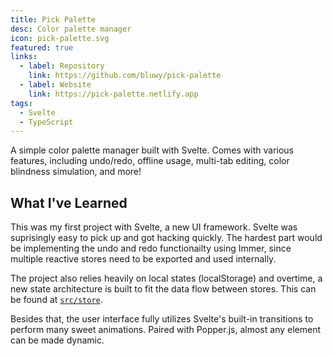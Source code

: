 ```yaml
---
title: Pick Palette
desc: Color palette manager
icon: pick-palette.svg
featured: true
links:
  - label: Repository
    link: https://github.com/bluwy/pick-palette
  - label: Website
    link: https://pick-palette.netlify.app
tags:
  - Svelte
  - TypeScript
---
```


A simple color palette manager built with Svelte. Comes with various features, including undo/redo, offline usage, multi-tab editing, color blindness simulation, and more!

<!-- endexcerpt -->

## What I've Learned

This was my first project with Svelte, a new UI framework. Svelte was suprisingly easy to pick up and got hacking quickly. The hardest part would be implementing the undo and redo functionailty using Immer, since multiple reactive stores need to be exported and used internally.

The project also relies heavily on local states (localStorage) and overtime, a new state architecture is built to fit the data flow between stores. This can be found at [`src/store`](https://github.com/bluwy/pick-palette/tree/master/src/store).

Besides that, the user interface fully utilizes Svelte's built-in transitions to perform many sweet animations. Paired with Popper.js, almost any element can be made dynamic.
